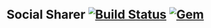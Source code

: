 # Social Sharer [![Build Status](https://img.shields.io/travis/thisisbd/social_sharer.svg)](https://travis-ci.org/thisisbd/social_sharer) [![Gem](https://img.shields.io/gem/v/social_sharer.svg)](https://rubygems.org/gems/social_sharer)
